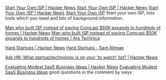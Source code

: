 
[Start Your Own ISP | Hacker News](https://news.ycombinator.com/item?id=20726906)
[Start Your Own ISP | Hacker News](https://news.ycombinator.com/item?id=27539165)
[Start Your Own ISP | Hacker News](https://news.ycombinator.com/item?id=40161697)
[Start Your Own ISP](https://startyourownisp.com/)
Start your own ISP, lists tools which you need and lots of background information.

[Man who built ISP instead of paying Comcast $50K expands to hundreds of homes | Hacker News](https://news.ycombinator.com/item?id=32411493)
[Man who built ISP instead of paying Comcast $50K expands to hundreds of homes | Ars Technica](https://arstechnica.com/tech-policy/2022/08/man-who-built-isp-instead-of-paying-comcast-50k-expands-to-hundreds-of-homes/)

[Hard Startups | Hacker News](https://news.ycombinator.com/item?id=22425745)
[Hard Startups - Sam Altman](https://blog.samaltman.com/hard-startups)

[Ask HN: What startup/technology is on your 'to watch' list? | Hacker News](https://news.ycombinator.com/item?id=23276456)

[Evaluating Modest SaaS Business Ideas | Hacker News](https://news.ycombinator.com/item?id=26763521)
[Evaluating Modest SaaS Business Ideas](https://greaterdanorequalto.com/evaluating-modest-saas-business-ideas/)
good questions in the comment by swyx
